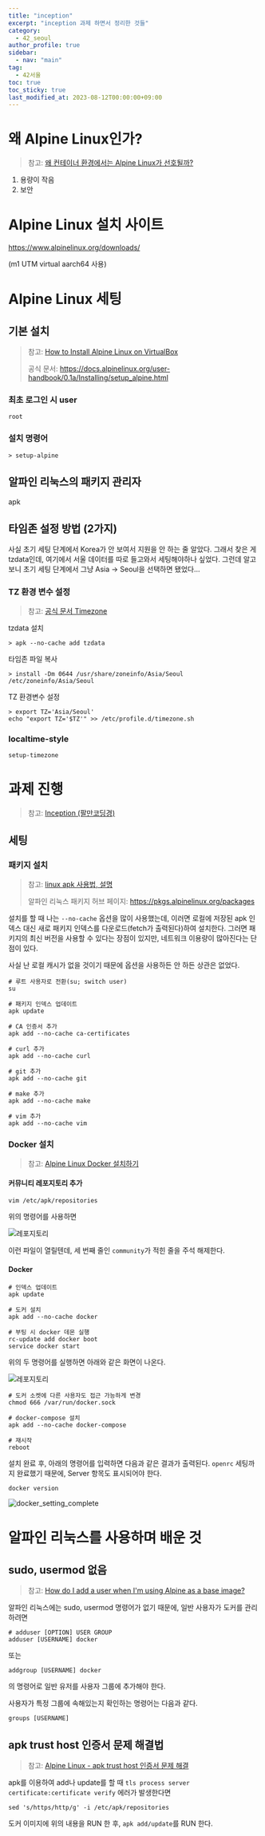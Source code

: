 ```yaml
---
title: "inception"
excerpt: "inception 과제 하면서 정리한 것들"
category: 
  - 42_seoul
author_profile: true
sidebar:
  - nav: "main" 
tag:
  - 42서울
toc: true
toc_sticky: true
last_modified_at: 2023-08-12T00:00:00+09:00
---
```


# 왜 Alpine Linux인가?
> 참고: [왜 컨테이너 환경에서는 Alpine Linux가 선호될까?](https://velog.io/@dry8r3ad/why-alpine-linux)

1. 용량이 작음
2. 보안

# Alpine Linux 설치 사이트
<https://www.alpinelinux.org/downloads/>

(m1 UTM virtual aarch64 사용)

# Alpine Linux 세팅
## 기본 설치
> 참고: [How to Install Alpine Linux on VirtualBox
](https://linuxhint.com/install-alpine-linux-virtualbox/)
> 
> 공식 문서: <https://docs.alpinelinux.org/user-handbook/0.1a/Installing/setup_alpine.html>

### 최초 로그인 시 user
```
root
```

### 설치 명령어
```shell
> setup-alpine
```

## 알파인 리눅스의 패키지 관리자
apk

## 타임존 설정 방법 (2가지)
사실 초기 세팅 단계에서 Korea가 안 보여서 지원을 안 하는 줄 알았다. 그래서 찾은 게 tzdata인데, 여기에서 서울 데이터를 따로 들고와서 세팅해야하나 싶었다. 그런데 알고보니 초기 세팅 단계에서 그냥 Asia -> Seoul을 선택하면 됐었다...

### TZ 환경 변수 설정
> 참고: [공식 문서 Timezone
](https://docs.alpinelinux.org/user-handbook/0.1a/Installing/manual.html#_timezone)

tzdata 설치
```shell
> apk --no-cache add tzdata
```

타임존 파일 복사
```shell
> install -Dm 0644 /usr/share/zoneinfo/Asia/Seoul /etc/zoneinfo/Asia/Seoul
```

TZ 환경변수 설정
```shell
> export TZ='Asia/Seoul' 
echo "export TZ='$TZ'" >> /etc/profile.d/timezone.sh
```

### localtime-style
```shell
setup-timezone
```

# 과제 진행
> 참고: [Inception (팔만코딩경)
](https://bigpel66.oopy.io/library/42/inner-circle/20)

## 세팅
### 패키지 설치
> 참고: [linux apk 사용법, 설명](https://amkorousagi-money.tistory.com/entry/linux-apk-%EC%82%AC%EC%9A%A9%EB%B2%95-%EC%84%A4%EB%AA%85)
> 
> 알파인 리눅스 패키지 허브 페이지: <https://pkgs.alpinelinux.org/packages>

설치를 할 때 나는 `--no-cache` 옵션을 많이 사용했는데, 이러면 로컬에 저장된 apk 인덱스 대신 새로 패키지 인덱스를 다운로드(fetch가 출력된다)하여 설치한다. 그러면 패키지의 최신 버전을 사용할 수 있다는 장점이 있지만, 네트워크 이용량이 많아진다는 단점이 있다.

사실 난 로컬 캐시가 없을 것이기 때문에 옵션을 사용하든 안 하든 상관은 없었다.

```shell
# 루트 사용자로 전환(su; switch user)
su

# 패키지 인덱스 업데이트
apk update

# CA 인증서 추가
apk add --no-cache ca-certificates

# curl 추가
apk add --no-cache curl

# git 추가
apk add --no-cache git

# make 추가
apk add --no-cache make

# vim 추가
apk add --no-cache vim
```

### Docker 설치
> 참고: [Alpine Linux Docker 설치하기
](https://svrforum.com/os/119006)

#### 커뮤니티 레포지토리 추가
```shell
vim /etc/apk/repositories
```

위의 명령어를 사용하면

![레포지토리](/assets/images/page/42_seoul/2023-08-12_repositories.png)

이런 파일이 열릴텐데, 세 번째 줄인 `community`가 적힌 줄을 주석 해제한다.

#### Docker
```shell
# 인덱스 업데이트
apk update

# 도커 설치
apk add --no-cache docker

# 부팅 시 docker 데몬 실행
rc-update add docker boot
service docker start
```

위의 두 명령어를 실행하면 아래와 같은 화면이 나온다.

![레포지토리](/assets/images/page/42_seoul/2023-08-12_docker_install_result.png)

```shell
# 도커 소켓에 다른 사용자도 접근 가능하게 변경
chmod 666 /var/run/docker.sock

# docker-compose 설치
apk add --no-cache docker-compose

# 재시작
reboot
```

설치 완료 후, 아래의 명령어를 입력하면 다음과 같은 결과가 출력된다. `openrc` 세팅까지 완료했기 때문에, Server 항목도 표시되어야 한다.

```shell
docker version
```

![docker_setting_complete](/assets/images/page/42_seoul/2023-08-12_docker_setting_complete.png)

# 알파인 리눅스를 사용하며 배운 것
## sudo, usermod 없음
> 참고: [How do I add a user when I'm using Alpine as a base image?
](https://stackoverflow.com/questions/49955097/how-do-i-add-a-user-when-im-using-alpine-as-a-base-image)

알파인 리눅스에는 sudo, usermod 명령어가 없기 때문에, 일반 사용자가 도커를 관리하려면

```shell
# adduser [OPTION] USER GROUP
adduser [USERNAME] docker
```

또는

```shell
addgroup [USERNAME] docker
```

의 명령어로 일반 유저를 사용자 그룹에 추가해야 한다.

사용자가 특정 그룹에 속해있는지 확인하는 명령어는 다음과 같다.
```shell
groups [USERNAME]
```

## apk trust host 인증서 문제 해결법
> 참고: [Alpine Linux - apk trust host 인증서 문제 해결
](https://asecurity.dev/entry/Alpine-Linux-apk-trust-host-%EC%9D%B8%EC%A6%9D%EC%84%9C-%EB%AC%B8%EC%A0%9C-%ED%95%B4%EA%B2%B0)

apk를 이용하여 add나 update를 할 때 `tls process server certificate:certificate verify` 에러가 발생한다면

```shell
sed 's/https/http/g' -i /etc/apk/repositories
```

도커 이미지에 위의 내용을 RUN 한 후, `apk add/update`를 RUN 한다.
